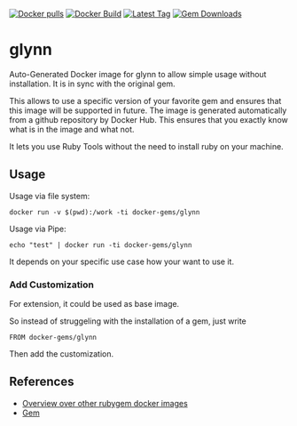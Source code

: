 [![Docker pulls](https://img.shields.io/docker/pulls/rubygem/glynn.svg)](https://hub.docker.com/r/rubygem/glynn/)
[![Docker Build](https://img.shields.io/docker/automated/rubygem/glynn.svg)](https://hub.docker.com/r/rubygem/glynn/)
[![Latest Tag](https://img.shields.io/github/tag/docker-rubygem/glynn.svg)](https://hub.docker.com/r/rubygem/glynn/)
[![Gem Downloads](https://img.shields.io/gem/dt/glynn.svg)](https://rubygems.org/gems/glynn/)
# glynn

Auto-Generated Docker image for glynn to allow simple usage without installation.
It is in sync with the original gem.

This allows to use a specific version of your favorite gem and ensures that this image will be supported in future.
The image is generated automatically from a github repository by Docker Hub.
This ensures that you exactly know what is in the image and what not.

It lets you use Ruby Tools without the need to install ruby on your machine.

## Usage

Usage via file system:

`docker run -v $(pwd):/work -ti docker-gems/glynn`

Usage via Pipe:

`echo "test" | docker run -ti docker-gems/glynn`

It depends on your specific use case how your want to use it.

### Add Customization

For extension, it could be used as base image.

So instead of struggeling with the installation of a gem, just write

`FROM docker-gems/glynn`

Then add the customization.

## References

 - [Overview over other rubygem docker images](https://github.com/thinkbot/docker-rubygem)
 - [Gem](https://rubygems.org/gems/glynn/)
